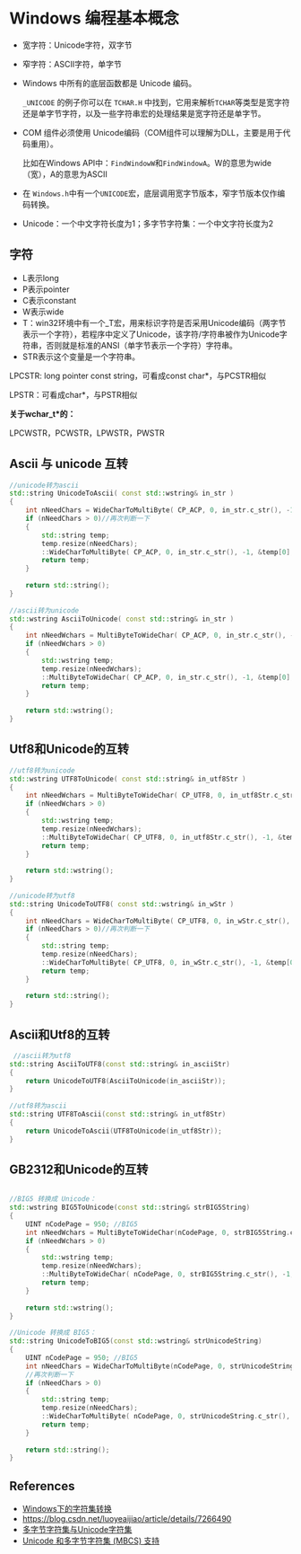 # Windows 编程基本概念

- 宽字符：Unicode字符，双字节

- 窄字符：ASCII字符，单字节


- Windows 中所有的底层函数都是 Unicode 编码。

  `_UNICODE` 的例子你可以在 `TCHAR.H` 中找到，它用来解析`TCHAR`等类型是宽字符还是单字节字符，以及一些字符串宏的处理结果是宽字符还是单字节。

- COM 组件必须使用 Unicode编码（COM组件可以理解为DLL，主要是用于代码重用）。

  比如在Windows API中：`FindWindowW`和`FindWindowA`。W的意思为wide（宽），A的意思为ASCII

- 在 `Windows.h`中有一个`UNICODE`宏，底层调用宽字节版本，窄字节版本仅作编码转换。

- Unicode：一个中文字符长度为1；多字节字符集：一个中文字符长度为2

## 字符

- L表示long
- P表示pointer
- C表示constant
- W表示wide
- T：win32环境中有一个_T宏，用来标识字符是否采用Unicode编码（两字节表示一个字符），若程序中定义了Unicode，该字符/字符串被作为Unicode字符串，否则就是标准的ANSI（单字节表示一个字符）字符串。
- STR表示这个变量是一个字符串。

LPCSTR: long pointer const string，可看成const char*，与PCSTR相似

LPSTR：可看成char*，与PSTR相似

**关于wchar_t\*的：**

LPCWSTR，PCWSTR，LPWSTR，PWSTR

## Ascii 与 unicode 互转

```cpp
//unicode转为ascii
std::string UnicodeToAscii( const std::wstring& in_str )
{
	int nNeedChars = WideCharToMultiByte( CP_ACP, 0, in_str.c_str(), -1, 0, 0, 0, 0 );
	if (nNeedChars > 0)//再次判断一下
	{	
		std::string temp;
		temp.resize(nNeedChars);
		::WideCharToMultiByte( CP_ACP, 0, in_str.c_str(), -1, &temp[0], nNeedChars, 0, 0 );
		return temp;
	}
 
	return std::string();
}
 
//ascii转为unicode
std::wstring AsciiToUnicode( const std::string& in_str )
{
	int nNeedWchars = MultiByteToWideChar( CP_ACP, 0, in_str.c_str(), -1, NULL, 0 );
	if (nNeedWchars > 0)
	{
		std::wstring temp;
		temp.resize(nNeedWchars);
		::MultiByteToWideChar( CP_ACP, 0, in_str.c_str(), -1, &temp[0], nNeedWchars );
		return temp;
	}
 
	return std::wstring();
}
```

## Utf8和Unicode的互转

```cpp
//utf8转为unicode
std::wstring UTF8ToUnicode( const std::string& in_utf8Str )
{
	int nNeedWchars = MultiByteToWideChar( CP_UTF8, 0, in_utf8Str.c_str(), -1, NULL, 0 );
	if (nNeedWchars > 0)
	{
		std::wstring temp;
		temp.resize(nNeedWchars);
		::MultiByteToWideChar( CP_UTF8, 0, in_utf8Str.c_str(), -1, &temp[0], nNeedWchars );
		return temp;
	}
 
	return std::wstring();
}
 
//unicode转为utf8
std::string UnicodeToUTF8( const std::wstring& in_wStr )
{
	int nNeedChars = WideCharToMultiByte( CP_UTF8, 0, in_wStr.c_str(), -1, 0, 0, 0, 0 );
	if (nNeedChars > 0)//再次判断一下
	{	
		std::string temp;
		temp.resize(nNeedChars);
		::WideCharToMultiByte( CP_UTF8, 0, in_wStr.c_str(), -1, &temp[0], nNeedChars, 0, 0 );
		return temp;
	}
 
	return std::string();
}
```

## Ascii和Utf8的互转

```cpp
 //ascii转为utf8
std::string AsciiToUTF8(const std::string& in_asciiStr)
{
	return UnicodeToUTF8(AsciiToUnicode(in_asciiStr));
}
 
//utf8转为ascii
std::string UTF8ToAscii(const std::string& in_utf8Str)
{
	return UnicodeToAscii(UTF8ToUnicode(in_utf8Str));
}
```

## GB2312和Unicode的互转

```cpp
 
//BIG5 转换成 Unicode：
std::wstring BIG5ToUnicode(const std::string& strBIG5String)
{
	UINT nCodePage = 950; //BIG5
	int nNeedWchars = MultiByteToWideChar(nCodePage, 0, strBIG5String.c_str(), -1, NULL, 0);
	if (nNeedWchars > 0)
	{
		std::wstring temp;
		temp.resize(nNeedWchars);
		::MultiByteToWideChar( nCodePage, 0, strBIG5String.c_str(), -1, &temp[0], nNeedWchars );
		return temp;
	}
 
	return std::wstring();
}
 
//Unicode 转换成 BIG5：
std::string UnicodeToBIG5(const std::wstring& strUnicodeString)
{
	UINT nCodePage = 950; //BIG5
	int nNeedChars = WideCharToMultiByte(nCodePage, 0, strUnicodeString.c_str(), -1, NULL, 0, NULL, NULL);
	//再次判断一下
	if (nNeedChars > 0)
	{
		std::string temp;
		temp.resize(nNeedChars);
		::WideCharToMultiByte( nCodePage, 0, strUnicodeString.c_str(), -1, &temp[0], nNeedChars, 0, 0 );
		return temp;
	}
 
	return std::string();
}
```





## References

-  [Windows下的字符集转换](https://blog.csdn.net/r5014/article/details/112220672)
-  https://blog.csdn.net/luoyeaijiao/article/details/7266490
-  [多字节字符集与Unicode字符集](https://www.cnblogs.com/gaohongchen01/p/4006700.html)
-  [Unicode 和多字节字符集 (MBCS) 支持](https://www.cnblogs.com/ccjt/p/4320244.html)

